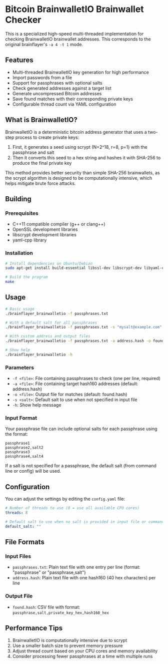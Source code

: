 # Bitcoin BrainwalletIO Brainwallet Checker

This is a specialized high-speed multi-threaded implementation for checking BrainwalletIO brainwallet addresses. This corresponds to the original brainflayer's `-a 4 -t 1` mode.

## Features

- Multi-threaded BrainwalletIO key generation for high performance
- Import passwords from a file
- Support for passphrases with optional salts
- Check generated addresses against a target list
- Generate uncompressed Bitcoin addresses
- Save found matches with their corresponding private keys
- Configurable thread count via YAML configuration

## What is BrainwalletIO?

BrainwalletIO is a deterministic bitcoin address generator that uses a two-step process to create private keys:
1. First, it generates a seed using scrypt (N=2^18, r=8, p=1) with the passphrase and salt
2. Then it converts this seed to a hex string and hashes it with SHA-256 to produce the final private key

This method provides better security than simple SHA-256 brainwallets, as the scrypt algorithm is designed to be computationally intensive, which helps mitigate brute force attacks.

## Building

### Prerequisites

- C++11 compatible compiler (g++ or clang++)
- OpenSSL development libraries
- libscrypt development libraries
- yaml-cpp library

### Installation

```bash
# Install dependencies on Ubuntu/Debian
sudo apt-get install build-essential libssl-dev libscrypt-dev libyaml-cpp-dev

# Build the program
make
```

## Usage

```bash
# Basic usage
./brainflayer_brainwalletio -f passphrases.txt

# With a default salt for all passphrases
./brainflayer_brainwalletio -f passphrases.txt -s "mysalt@example.com"

# With custom address and output files
./brainflayer_brainwalletio -f passphrases.txt -a address.hash -o found.hash

# Show help
./brainflayer_brainwalletio -h
```

### Parameters

- `-f <file>`: File containing passphrases to check (one per line, required)
- `-a <file>`: File containing target hash160 addresses (default: address.hash)
- `-o <file>`: Output file for matches (default: found.hash)
- `-s <salt>`: Default salt to use when not specified in input file
- `-h`: Show help message

### Input Format

Your passphrase file can include optional salts for each passphrase using the format:
```
passphrase1
passphrase2,salt2
passphrase3
passphrase4,salt4
```

If a salt is not specified for a passphrase, the default salt (from command line or config) will be used.

## Configuration

You can adjust the settings by editing the `config.yaml` file:

```yaml
# Number of threads to use (0 = use all available CPU cores)
threads: 8

# Default salt to use when no salt is provided in input file or command line
default_salt: ""
```

## File Formats

### Input Files

- `passphrases.txt`: Plain text file with one entry per line (format: "passphrase" or "passphrase,salt")
- `address.hash`: Plain text file with one hash160 (40 hex characters) per line

### Output File

- `found.hash`: CSV file with format: `passphrase,salt,private_key_hex,hash160_hex`

## Performance Tips

1. BrainwalletIO is computationally intensive due to scrypt
2. Use a smaller batch size to prevent memory pressure
3. Adjust thread count based on your CPU cores and memory availability
4. Consider processing fewer passphrases at a time with multiple runs 